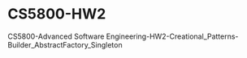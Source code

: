 # CS5800-HW2
CS5800-Advanced Software Engineering-HW2-Creational_Patterns-Builder_AbstractFactory_Singleton
